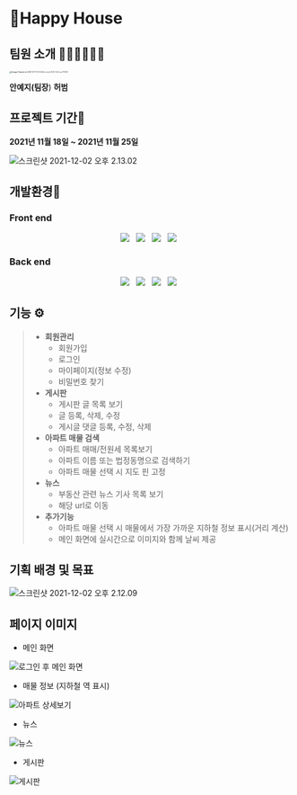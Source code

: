 # 🏡Happy House

## 팀원 소개 🧑🏻‍💻👩🏻‍💻 

<img src="https://tva1.sinaimg.cn/large/008i3skNgy1gwrregipegj308k0bbaac.jpg" alt="Image Pasted at 2021-9-17 00-05" style="zoom:25%;" /><img src="https://tva1.sinaimg.cn/large/008i3skNgy1gwrrdxit3sj309f0cpjrw.jpg" alt="스크린샷 2021-11-25 오후 11.18.57" style="zoom:20%;" />

**안예지(팀장**)     **허범**



## 프로젝트 기간📆

**2021년 11월 18일 ~ 2021년 11월 25일** 

![스크린샷 2021-12-02 오후 2.13.02](https://tva1.sinaimg.cn/large/008i3skNgy1gwzevxhjmaj324u0rugr2.jpg)



## 개발환경🔧

### Front end

 <p align="center">
<img src="https://img.shields.io/badge/JavaScript-F7DF1E?style=flat-square&logo=JavaScript&logoColor=white"/></a> &nbsp
<img src="https://img.shields.io/badge/Node.js-339933?style=flat-square&logo=Node.js&logoColor=white"/></a> &nbsp
<img src="https://img.shields.io/badge/Vue.js-1572B6?style=flat-square&logo=vue.js&logoColor=white"/></a> &nbsp
<img src="https://img.shields.io/badge/HTML5-E34F26?style=flat-square&logo=HTML5&logoColor=white"/></a> &nbsp

### Back end

 <p align="center">
<img src="https://img.shields.io/badge/MySQL-4479A1?style=flat-square&logo=MySQL&logoColor=white"/></a> &nbsp 
<img src="https://img.shields.io/badge/JAVA-E34F26?style=flat-square&logo=java&logoColor=white"/></a> &nbsp
<img src="https://img.shields.io/badge/spring-339933?style=flat-square&logo=spring&logoColor=white"/></a> &nbsp
<img src="https://img.shields.io/badge/mybatis-F7DF1E?style=flat-square&logo=mybatis&logoColor=white"/></a> &nbsp





## 기능 ⚙️

> * **회원관리**
>   * 회원가입
>   * 로그인
>   * 마이페이지(정보 수정)
>   * 비밀번호 찾기
> * **게시판**
>   * 게시판 글 목록 보기
>   * 글 등록, 삭제, 수정
>   * 게시글 댓글 등록, 수정, 삭제
> * **아파트 매물 검색**
>   * 아파트 매매/전원세 목록보기
>   * 아파트 이름 또는 법정동명으로 검색하기
>   * 아파트 매물 선택 시 지도 핀 고정
> * **뉴스** 
>   * 부동산 관련 뉴스 기사 목록 보기
>   * 해당 url로 이동
> * **추가기능**
>   * 아파트 매물 선택 시 매물에서 가장 가까운 지하철 정보 표시(거리 계산)
>   * 메인 화면에 실시간으로 이미지와 함께 날씨 제공 



## 기획 배경 및 목표

![스크린샷 2021-12-02 오후 2.12.09](https://tva1.sinaimg.cn/large/008i3skNgy1gwzev8lepaj318u0kymz8.jpg)





## 페이지 이미지

* 메인 화면

![로그인 후 메인 화면](https://tva1.sinaimg.cn/large/008i3skNgy1gwzep8rv57j31ko0u0afm.jpg)



* 매물 정보 (지하철 역 표시)

![아파트 상세보기](https://tva1.sinaimg.cn/large/008i3skNgy1gwzepjx86xj31kg0twgun.jpg)



* 뉴스

![뉴스](https://tva1.sinaimg.cn/large/008i3skNgy1gwzeq28xs1j31ko0u0jvr.jpg)

* 게시판

![게시판](https://tva1.sinaimg.cn/large/008i3skNgy1gwzeq8o5brj31ko0u0dij.jpg)











